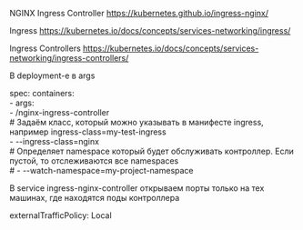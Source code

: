 NGINX Ingress Controller https://kubernetes.github.io/ingress-nginx/

Ingress https://kubernetes.io/docs/concepts/services-networking/ingress/

Ingress Controllers https://kubernetes.io/docs/concepts/services-networking/ingress-controllers/


В deployment-е в args

spec:
      containers:      
      - args:      
        - /nginx-ingress-controller        
        # Задаём класс, который можно указывать в манифесте ingress, например ingress-class=my-test-ingress        
        - --ingress-class=nginx        
        # Определяет namespace который будет обслуживать контроллер. Если пустой, то отслеживаются все namespaces        
        # - --watch-namespace=my-project-namespace

В service ingress-nginx-controller открываем порты только на тех машинах, где находятся  поды контроллера

externalTrafficPolicy: Local
